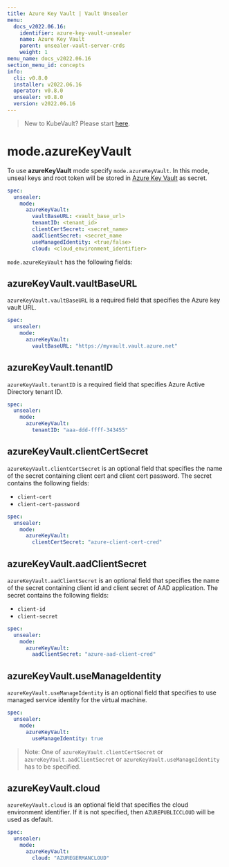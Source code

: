 ```yaml
---
title: Azure Key Vault | Vault Unsealer
menu:
  docs_v2022.06.16:
    identifier: azure-key-vault-unsealer
    name: Azure Key Vault
    parent: unsealer-vault-server-crds
    weight: 1
menu_name: docs_v2022.06.16
section_menu_id: concepts
info:
  cli: v0.8.0
  installer: v2022.06.16
  operator: v0.8.0
  unsealer: v0.8.0
  version: v2022.06.16
---
```


> New to KubeVault? Please start [here](/docs/v2022.06.16/concepts/README).

# mode.azureKeyVault

To use **azureKeyVault** mode specify `mode.azureKeyVault`. In this mode, unseal keys and root token will be stored in [Azure Key Vault](https://docs.microsoft.com/en-us/azure/key-vault/key-vault-overview) as secret.

```yaml
spec:
  unsealer:
    mode:
      azureKeyVault:
        vaultBaseURL: <vault_base_url>
        tenantID: <tenant_id>
        clientCertSecret: <secret_name>
        aadClientSecret: <secret_name
        useManagedIdentity: <true/false>
        cloud: <cloud_environment_identifier>
```

`mode.azureKeyVault` has the following fields:

## azureKeyVault.vaultBaseURL

`azureKeyVault.vaultBaseURL` is a required field that specifies the Azure key vault URL.

```yaml
spec:
  unsealer:
    mode:
      azureKeyVault:
        vaultBaseURL: "https://myvault.vault.azure.net"
```

## azureKeyVault.tenantID

`azureKeyVault.tenantID` is a required field that specifies Azure Active Directory tenant ID.

```yaml
spec:
  unsealer:
    mode:
      azureKeyVault:
        tenantID: "aaa-ddd-ffff-343455"
```

## azureKeyVault.clientCertSecret

`azureKeyVault.clientCertSecret` is an optional field that specifies the name of the secret containing client cert and client cert password. The secret contains the following fields:

- `client-cert`
- `client-cert-password`

```yaml
spec:
  unsealer:
    mode:
      azureKeyVault:
        clientCertSecret: "azure-client-cert-cred"
```

## azureKeyVault.aadClientSecret

`azureKeyVault.aadClientSecret` is an optional field that specifies the name of the secret containing client id and client secret of AAD application. The secret contains the following fields:

- `client-id`
- `client-secret`

```yaml
spec:
  unsealer:
    mode:
      azureKeyVault:
        aadClientSecret: "azure-aad-client-cred"
```

## azureKeyVault.useManageIdentity

`azureKeyVault.useManageIdentity` is an optional field that specifies to use managed service identity for the virtual machine.

```yaml
spec:
  unsealer:
    mode:
      azureKeyVault:
        useManageIdentity: true
```

> Note: One of `azureKeyVault.clientCertSecret` or `azureKeyVault.aadClientSecret` or `azureKeyVault.useManageIdentity` has to be specified.

## azureKeyVault.cloud

`azureKeyVault.cloud` is an optional field that specifies the cloud environment identifier. If it is not specified, then `AZUREPUBLICCLOUD` will be used as default.

```yaml
spec:
  unsealer:
    mode:
      azureKeyVault:
        cloud: "AZUREGERMANCLOUD"
```
